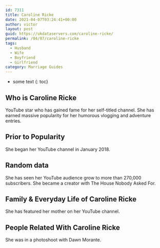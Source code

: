 ```yaml
---
id: 7311
title: Caroline Ricke
date: 2021-04-07T03:24:41+00:00
author: victor
layout: post
guid: https://ukdataservers.com/caroline-ricke/
permalink: /04/07/caroline-ricke
tags:
  - Husband
  - Wife
  - Boyfriend
  - Girlfriend
category: Marriage Guides
---
```


* some text
{: toc}


## Who is Caroline Ricke



YouTube star who has gained fame for her self-titled channel. She has earned massive popularity for her humorous vlogging and adventure entries. 

                
                
                
## Prior to Popularity



She began her YouTube channel in January 2018. 

                
                
                
## Random data



She has seen her YouTube audience grow to more than 270,000 subscribers. She became a creator with The House Nobody Asked For.

                
                
                
## Family & Everyday Life of Caroline Ricke



She has featured her mother on her YouTube channel. 

                
                
                
## People Related With Caroline Ricke



She was in a photoshoot with Dawn Morante.

                
              
            
          
          
          